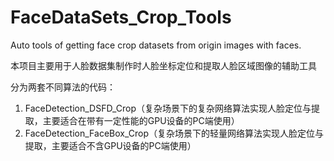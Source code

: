 # FaceDataSets_Crop_Tools
Auto tools of getting face crop datasets from origin images with faces.

本项目主要用于人脸数据集制作时人脸坐标定位和提取人脸区域图像的辅助工具

分为两套不同算法的代码：
1. FaceDetection_DSFD_Crop（复杂场景下的复杂网络算法实现人脸定位与提取，主要适合在带有一定性能的GPU设备的PC端使用）
2. FaceDetection_FaceBox_Crop（复杂场景下的轻量网络算法实现人脸定位与提取，主要适合不含GPU设备的PC端使用）
